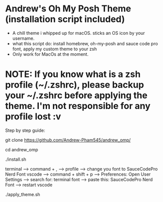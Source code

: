 # Andrew's Oh My Posh Theme (installation script included) 

* A chill theme i whipped up for macOS. sticks an OS icon by your username.
* what this script do: install homebrew, oh-my-posh and sauce code pro font, apply my custom theme to your zsh 
* Only work for MacOs at the moment.



# NOTE: If you know what is a zsh profile (~/.zshrc), please backup your ~/.zshrc before applying the theme. I'm not responsible for any profile lost :v





Step by step guide:

git clone https://github.com/Andrew-Pham545/andrew_omp/

cd andrew_omp

./install.sh

terminal --> command + , --> profile --> change you font to SauceCodePro Nerd Font
vscode --> command + shift + p --> Preferences: Open User Settings --> search for: terminal font --> paste this: SauceCodePro Nerd Font --> restart vscode

./apply_theme.sh

